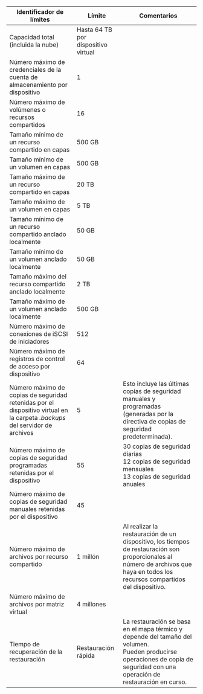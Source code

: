

| **Identificador de límites**                                                                          | **Límite**     | **Comentarios**                                                                                                                                                     |
|-----------------------------------------------------------------------------------------------|---------------|------------------------------------------------------------------------------------------------------------------------------------------------------------------|
| Capacidad total (incluida la nube) | Hasta 64 TB por dispositivo virtual |
| Número máximo de credenciales de la cuenta de almacenamiento por dispositivo                                      | 1             |                                                                                                                                                                  |
| Número máximo de volúmenes o recursos compartidos                                                              | 16            |                                                                                                                                                                  |
| Tamaño mínimo de un recurso compartido en capas                                                           | 500 GB        |                                                                                                                                                                  |
| Tamaño mínimo de un volumen en capas                                                          | 500 GB        |                                                                                                                                                                  |
| Tamaño máximo de un recurso compartido en capas                                                         | 20 TB         |                                                                                                                                                                  |
| Tamaño máximo de un volumen en capas                                                         | 5 TB         |                                                                                                                                                                  |
| Tamaño mínimo de un recurso compartido anclado localmente                                                 | 50 GB         |                                                                                                                                                                  |
| Tamaño mínimo de un volumen anclado localmente                                                 | 50 GB         |                                                                                                                                                                  |
| Tamaño máximo del recurso compartido anclado localmente                                                 | 2 TB          |                                                                                                                                                                  |
| Tamaño máximo de un volumen anclado localmente                                                 | 500 GB          |                                                                                                                                                                  |
| Número máximo de conexiones de iSCSI de iniciadores                                           | 512           |                                                                                                                                                                  |
| Número máximo de registros de control de acceso por dispositivo                                           | 64            |                                                                                                                                                                  |
| Número máximo de copias de seguridad retenidas por el dispositivo virtual en la carpeta *.backups* del servidor de archivos | 5             | Esto incluye las últimas copias de seguridad manuales y programadas (generadas por la directiva de copias de seguridad predeterminada).                                                             |
| Número máximo de copias de seguridad programadas retenidas por el dispositivo                                              | 55 | 30 copias de seguridad diarias<br>12 copias de seguridad mensuales<br>13 copias de seguridad anuales                                                                                                                                                 |
| Número máximo de copias de seguridad manuales retenidas por el dispositivo | 45 | |
| Número máximo de archivos por recurso compartido                                         | 1 millón            | Al realizar la restauración de un dispositivo, los tiempos de restauración son proporcionales al número de archivos que haya en todos los recursos compartidos del dispositivo. |
| Número máximo de archivos por matriz virtual| 4 millones |  |
| Tiempo de recuperación de la restauración                                                                          | Restauración rápida | La restauración se basa en el mapa térmico y depende del tamaño del volumen.<br>Pueden producirse operaciones de copia de seguridad con una operación de restauración en curso.                                                                                            |



<!--HONumber=Oct16_HO2-->


